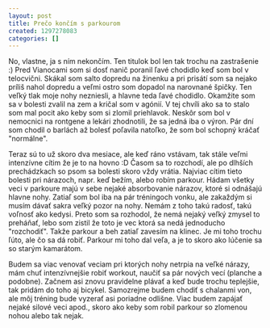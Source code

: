 ```yaml
---
layout: post
title: Prečo končím s parkourom
created: 1297278083
categories: []
---
```

No, vlastne, ja s ním nekončím. Ten titulok bol len tak trochu na zastrašenie :) Pred Vianocami som si dosť nanič poranil ľavé chodidlo keď som bol v telocvični. Skákal som salto dopredu na žinenku a pri prisátí som sa nejako príliš nahol dopredu a veľmi ostro som dopadol na narovnané špičky. Ten veľký tlak moje nohy nezniesli, a hlavne teda ľavé chodidlo. Okamžite som sa v bolesti zvalil na zem a kričal som v agónií. V tej chvíli ako sa to stalo som mal pocit ako keby som si zlomil priehlavok. Neskôr som bol v nemocnici na rontgene a lekári zhodnotili, že sa jedná iba o výron. Pár dní som chodil o barlách až bolesť poľavila natoľko, že som bol schopný kráčať "normálne".

Teraz sú to už skoro dva mesiace, ale keď ráno vstávam, tak stále veľmi intenzívne cítim že je to na hovno :D Časom sa to rozchodí, ale po dlhších prechádzkach so psom sa bolesti skoro vždy vrátia. Najviac cítim tieto bolesti pri nárazoch, napr. keď bežím, alebo robím parkour. Hádam všetky veci v parkoure majú v sebe nejaké absorbovanie nárazov, ktoré si odnášajú hlavne nohy. Zatiaľ som bol iba na pár tréningoch vonku, ale zakaždým si musím dávať sakra veľký pozor na nohy. Nemám z toho takú radosť, takú voľnosť ako kedysi. Preto som sa rozhodol, že nemá nejaký veľký zmysel to preháňať, lebo som zistil že toto je vec ktorá sa nedá jednoducho "rozchodiť". Takže parkour a beh zatiaľ zavesím na klinec. Je mi toho trochu ľúto, ale čo sa dá robiť. Parkour mi toho dal veľa, a je to skoro ako lúčenie sa so starým kamarátom.

Budem sa viac venovať veciam pri ktorých nohy netrpia na veľké nárazy, mám chuť intenzívnejšie robiť workout, naučiť sa pár nových vecí (planche a podobne). Začnem asi znovu pravidelne plávať a keď bude trochu teplejšie, tak pridám do toho aj bicykel. Samozrejme budem chodiť s chalanmi von, ale môj tréning bude vyzerať asi poriadne odlišne. Viac budem zapájať nejaké silové veci apod., skoro ako keby som robil parkour so zlomenou nohou alebo tak nejak.
